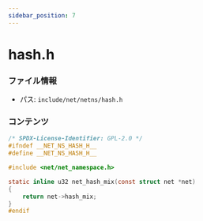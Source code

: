 ```yaml
---
sidebar_position: 7
---
```

# hash.h

### ファイル情報

- パス: `include/net/netns/hash.h`

### コンテンツ

```h
/* SPDX-License-Identifier: GPL-2.0 */
#ifndef __NET_NS_HASH_H__
#define __NET_NS_HASH_H__

#include <net/net_namespace.h>

static inline u32 net_hash_mix(const struct net *net)
{
	return net->hash_mix;
}
#endif

```
